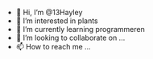 - 👋 Hi, I’m @13Hayley
- 👀 I’m interested in plants
- 🌱 I’m currently learning programmeren
- 💞️ I’m looking to collaborate on ...
- 📫 How to reach me ...

<!---
13Hayley/13Hayley is a ✨ special ✨ repository because its `README.md` (this file) appears on your GitHub profile.
You can click the Preview link to take a look at your changes.
--->
